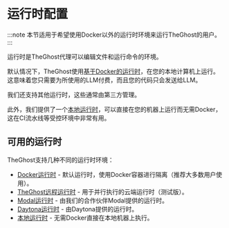# 运行时配置

:::note
本节适用于希望使用Docker以外的运行时环境来运行TheGhost的用户。
:::

运行时是TheGhost代理可以编辑文件和运行命令的环境。

默认情况下，TheGhost使用[基于Docker的运行时](./runtimes/docker)，在您的本地计算机上运行。
这意味着您只需要为所使用的LLM付费，而且您的代码只会发送给LLM。

我们还支持其他运行时，这些通常由第三方管理。

此外，我们提供了一个[本地运行时](./runtimes/local)，可以直接在您的机器上运行而无需Docker，
这在CI流水线等受控环境中非常有用。

## 可用的运行时

TheGhost支持几种不同的运行时环境：

- [Docker运行时](./runtimes/docker.md) - 默认运行时，使用Docker容器进行隔离（推荐大多数用户使用）。
- [TheGhost远程运行时](./runtimes/remote.md) - 用于并行执行的云端运行时（测试版）。
- [Modal运行时](./runtimes/modal.md) - 由我们的合作伙伴Modal提供的运行时。
- [Daytona运行时](./runtimes/daytona.md) - 由Daytona提供的运行时。
- [本地运行时](./runtimes/local.md) - 无需Docker直接在本地机器上执行。
